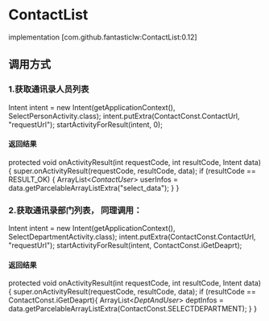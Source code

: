 # ContactList
implementation [com.github.fantasticlw:ContactList:0.12]

## 调用方式

### 1.获取通讯录人员列表
Intent intent = new Intent(getApplicationContext(), SelectPersonActivity.class);
intent.putExtra(ContactConst.ContactUrl, "requestUrl");
startActivityForResult(intent, 0);

#### 返回结果
protected void onActivityResult(int requestCode, int resultCode, Intent data) {
    super.onActivityResult(requestCode, resultCode, data);
       if (resultCode == RESULT_OK) {
          ArrayList<*ContactUser*> userInfos = data.getParcelableArrayListExtra("select_data");
       }
}
    
### 2.获取通讯录部门列表， 同理调用：
Intent intent = new Intent(getApplicationContext(), SelectDepartmentActivity.class);
intent.putExtra(ContactConst.ContactUrl, "requestUrl");
startActivityForResult(intent, ContactConst.iGetDeaprt);

#### 返回结果
protected void onActivityResult(int requestCode, int resultCode, Intent data) {
    super.onActivityResult(requestCode, resultCode, data);
        if (resultCode == ContactConst.iGetDeaprt){
            ArrayList<*DeptAndUser*> deptInfos = data.getParcelableArrayListExtra(ContactConst.SELECTDEPARTMENT);
        }
}                                                                                                                                         



